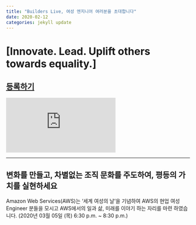 ```yaml
---
title: "Builders Live, 여성 엔지니어 여러분을 초대합니다"
date: 2020-02-12 
categories: jekyll update
---
```

[Innovate. Lead. Uplift others towards equality.]
=============

## **[등록하기](https://lnkd.in/fJ-82Wi)**

![women's day poster.pdf](https://github.com/Hyejeongshin/hyejeongshin.github.io/files/4212348/women.s.day.poster.pdf)

---------------------------------------
변화를 만들고,
차별없는 조직 문화를 주도하여,
평등의 가치를 실현하세요
---------------------------------------

Amazon Web Services(AWS)는 ‘세계 여성의 날’을 기념하여 AWS의 현업 여성 Engineer 분들을 모시고 AWS에서의 일과 삶, 미래를 이야기 하는 자리를 마련 하였습니다. (2020년 03월 05일 (목) 6:30 p.m. ~ 8:30 p.m.)
